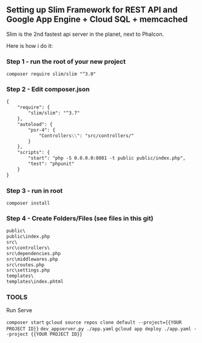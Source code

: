 ## Setting up Slim Framework for REST API and Google App Engine + Cloud SQL + memcached

Slim is the 2nd fastest api server in the planet, next to Phalcon.  

Here is how i do it:

### Step 1 - run the root of your new project
`composer require slim/slim "^3.0"`

### Step 2 - Edit composer.json
```markdown
{
    "require": {
        "slim/slim": "^3.7"
    },
    "autoload": {
        "psr-4": {
            "Controllers\\": "src/controllers/"
        }
    },
    "scripts": {
        "start": "php -S 0.0.0.0:8081 -t public public/index.php",
        "test": "phpunit"
    }
}
```

### Step 3 - run in root
`composer install`

### Step 4 - Create Folders/Files (see files in this git)
```markdown
public\
public\index.php
src\
src\controllers\
src\dependencies.php
src\middlewares.php
src\routes.php
src\settings.php
templates\
templates\index.phtml
```

### TOOLS
Run Serve

`composer start`
`gcloud source repos clone default --project={{YOUR PROJECT ID}}`
`dev_appserver.py ./app.yaml`
`gcloud app deploy ./app.yaml --project {{YOUR PROJECT ID}}`